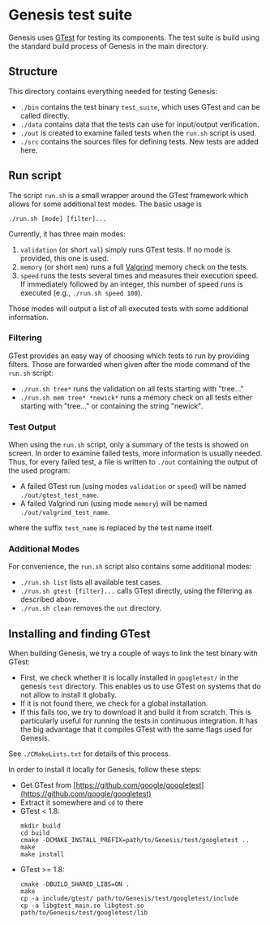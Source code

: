 Genesis test suite
==================

Genesis uses [GTest](https://github.com/google/googletest) for testing its components.
The test suite is build using the standard build process of Genesis in the main directory.

## Structure

This directory contains everything needed for testing Genesis:

 * `./bin` contains the test binary `test_suite`, which uses GTest and can be called directly.
 * `./data` contains data that the tests can use for input/output verification.
 * `./out` is created to examine failed tests when the  `run.sh` script is used.
 * `./src` contains the sources files for defining tests. New tests are added here.

## Run script

The script `run.sh` is a small wrapper around the GTest framework which allows for some additional
test modes. The basic usage is

    ./run.sh [mode] [filter]...

Currently, it has three main modes:

1. `validation` (or short `val`) simply runs GTest tests. If no mode is provided, this one is used.
2. `memory` (or short `mem`) runs a full [Valgrind](http://valgrind.org/) memory check on the tests.
3. `speed` runs the tests several times and measures their execution speed. If immediately followed
   by an integer, this number of speed runs is executed (e.g., `./run.sh speed 100`).

Those modes will output a list of all executed tests with some additional information.

### Filtering

GTest provides an easy way of choosing which tests to run by providing filters. Those are forwarded
when given after the mode command of the `run.sh` script:

 * `./run.sh tree*` runs the validation on all tests starting with "tree..."
 * `./run.sh mem tree* *newick*` runs a memory check on all tests either starting with "tree..."
   or containing the string "newick".

### Test Output

When using the `run.sh` script, only a summary of the tests is showed on screen. In order to
examine failed tests, more information is usually needed. Thus, for every failed test, a file is
written to `./out` containing the output of the used program:

 * A failed GTest run (using modes `validation` or `speed`) will be named `./out/gtest_test_name`.
 * A failed Valgrind run (using mode `memory`) will be named `./out/valgrind_test_name`.

where the suffix `test_name` is replaced by the test name itself.

### Additional Modes

For convenience, the `run.sh` script also contains some additional modes:

 * `./run.sh list` lists all available test cases.
 * `./run.sh gtest [filter]...` calls GTest directly, using the filtering as described above.
 * `./run.sh clean` removes the `out` directory.

## Installing and finding GTest

When building Genesis, we try a couple of ways to link the test binary with GTest:

 * First, we check whether it is locally installed in `googletest/` in the genesis `test` directory.
   This enables us to use GTest on systems that do not allow to install it globally.
 * If it is not found there, we check for a global installation.
 * If this fails too, we try to download it and build it from scratch.
   This is particularly useful for running the tests in continuous integration.
   It has the big advantage that it compiles GTest with the same flags used for Genesis.

See `./CMakeLists.txt` for details of this process.

In order to install it locally for Genesis, follow these steps:

 * Get GTest from [https://github.com/google/googletest](https://github.com/google/googletest)
 * Extract it somewhere and `cd` to there
 * GTest < 1.8:
   ~~~{.sh}
   mkdir build
   cd build
   cmake -DCMAKE_INSTALL_PREFIX=path/to/Genesis/test/googletest ..
   make
   make install
   ~~~
 * GTest >= 1.8:
   ~~~{.sh}
   cmake -DBUILD_SHARED_LIBS=ON .
   make
   cp -a include/gtest/ path/to/Genesis/test/googletest/include
   cp -a libgtest_main.so libgtest.so path/to/Genesis/test/googletest/lib
   ~~~
